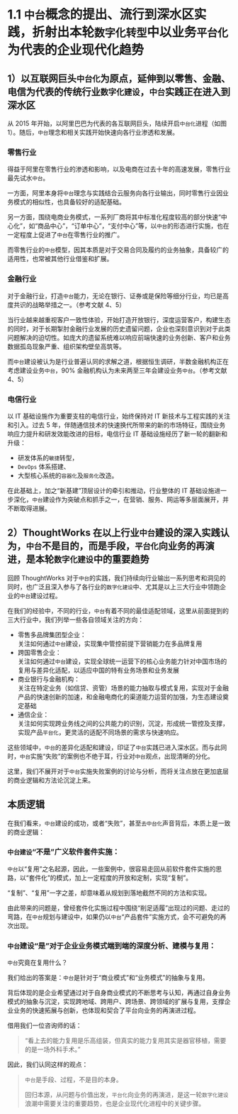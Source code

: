 # 1.1 `中台`概念的提出、流行到深水区实践，折射出本轮`数字化转型`中以业务`平台化`为代表的企业现代化趋势

<a id="section-1-1"></a>

## 1）以互联网巨头`中台化`为原点，延伸到以零售、金融、电信为代表的传统行业`数字化建设`，`中台`实践正在进入到深水区


从 2015 年开始，以阿里巴巴为代表的各互联网巨头，陆续开启`中台化`进程（如图 1）。随后，`中台`理念和相关实践开始快速向各行业渗透和发展。


<a id="section-1-1-1"></a>

### 零售行业 

得益于阿里在零售行业的渗透和影响，以及电商在过去十年的高速发展，零售行业最先试水`中台`。

一方面，阿里本身将`中台`理念与实践结合云服务向各行业输出，同时零售行业因业务模式的相似性，也具备较好的适配基础。

另一方面，围绕电商业务模式，一系列厂商将其中标准化程度较高的部分快速“中心化”，如“商品中心”，“订单中心”，“支付中心”等，以`中台`的形态进行实施，也在一定程度上促进了`中台`在零售行业的推广。

而零售行业的`中台`模型，因其本质是对于交易合同及履约的业务抽象，具备较广的适用性，也常被其他行业借鉴和扩展。

<a id="section-1-1-2"></a>

### 金融行业

对于金融行业，打造`中台`能力，无论在银行、证券或是保险等细分行业，均已是高度共识的战略举措之一。（参考文献 4、5）

当行业越来越重视客户一致性体验，开始打造开放银行，深度运营客户，构建生态的同时，对于长期掣肘金融行业发展的历史遗留问题，企业也深刻意识到对于此类问题解决的迫切性。如庞大的遗留系统难以响应前端快速的业务创新、客户和业务数据孤岛现象严重、组织架构壁垒高筑等。

而`中台`建设被认为是行业普遍认同的求解之道，根据恒生调研，半数金融机构正在考虑建设业务`中台`，90% 金融机构认为未来两至三年会建设业务`中台`。（参考文献 4、5）

<a id="section-1-1-3"></a>

### 电信行业

以 IT 基础设施作为重要支柱的电信行业，始终保持对 IT 新技术与工程实践的关注和引入。过去 5 年，伴随通信技术的快速换代所带来的新的市场特征，围绕业务响应力提升和研发效能改进的目标，电信行业 IT 基础设施经历了新一轮的翻新和升级：

* 研发体系的`敏捷`转型，
* `DevOps` 体系搭建、
* 大型核心系统的`容器化`及`服务化`改造。

在此基础上，加之“新基建”顶层设计的牵引和推动，行业整体的 IT 基础设施进一步深化，`中台`建设作为突破点和抓手之一，在营销、服务、网运等多层面展开，并不断取得进展。

<a id="section-1-2"></a>

## 2）ThoughtWorks 在以上行业`中台`建设的深入实践认为，`中台`不是目的，而是手段，`平台化`向业务的再演进，是本轮`数字化建设`中的重要趋势

回顾 ThoughtWorks 对于`中台`的实践，我们持续向行业输出一系列思考和洞见的同时，也广泛且深入参与了各行业的`数字化建设`中、尤其是以上三大行业中领跑企业的`中台`建设过程。

在我们的经验中，不同的行业，`中台`有着不同的最佳适配领域，这里从前面提到的三大行业中，我们列举一些各自领域关注的方向：

 * 零售多品牌集团型企业：<br />关注如何通过`中台`建设，实现集中管控前提下营销能力在多品牌复用
 * 跨国零售企业：
<br />关注如何通过`中台`建设，实现全球统一运营下的核心业务能力针对中国市场的复用与差异化适配，以适应中国的特有业务场景和业务发展
 * 商业银行与金融机构：
<br />关注在特定业务（如信贷、资管）场景的能力抽取与模式复用，实现对于金融产品的快速创新的加速，和金融电商化的渠道能力运营的加强，为生态建设奠定基础
 * 通信企业：
<br />关注如何实现跨业务线之间的公共能力的识别，沉淀，形成统一管控及支撑，实现产品`平台化`，更灵活的适配不同场景的需求与快速响应。

这些领域中，`中台`的差异化适配和建设，印证了`中台`实践已进入深水区。而与此同时，`中台`实施“失败”的案例也不绝于耳，行业对`中台`观点，出现清晰的分化。

这里，我们不展开对于`中台`实施失败案例的讨论与分析，而将关注点放在更加底层的商业逻辑和方法论沉淀上来。

## 本质逻辑

在我们看来，`中台`建设的成功，或者“失败”，甚至`去中台化`声音背后，本质上是一致的商业逻辑：

### `中台建设`“不是”广义软件套件实施：

`中台`以“复用”之名起源，因此，一些案例中，很容易走回从前软件套件实施的思路，以“套件化”的模式，加上一定程度的开放和定制，实现“复制”。

“复制”、“复用”一字之差，却意味着从规划到落地截然不同的方法和实现。

由此带来的问题是，曾经套件化实施过程中围绕“削足适履”出现过的问题、走过的弯路，在`中台`规划与建设中，如果仍以`中台`“产品套件”实施方式，会不可避免的再次出现。

### `中台`建设“是”对于企业业务模式端到端的深度分析、建模与复用：

`中台`究竟在复用什么？

我们给出的答案是：`中台`是针对于“商业模式”和“业务模式”的抽象与复用。

背后体现的是企业希望通过对于自身商业模式的不断思考与认知，再通过自身业务模式的抽象与沉淀，实现跨地域、跨用户、跨场景、跨领域的扩展与复用，支撑企业业务的快速拓展与创新，也体现和契合了平台向业务的再演进过程。

借用我们一位咨询师的话：

 > “看上去的能力复用是乐高组装，但真实的能力复用其实是器官移植，需要的是一场外科手术。”

因此，我们认同这样的观点：

  > `中台`是手段、过程，不是目的本身。
  > 
  > 回归本源，从问题与价值出发，`平台化`向业务的再演进，是这一轮`数字化建设`浪潮中需要关注的重要趋势，也是企业现代化进程中的关键步骤。


